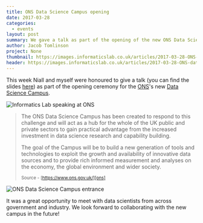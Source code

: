 ```yaml
---
title: ONS Data Science Campus opening
date: 2017-03-28
categories:
  - events
layout: post
summary: We gave a talk as part of the opening of the new ONS Data Science Campus
author: Jacob Tomlinson
project: None
thumbnail: https://images.informaticslab.co.uk/articles/2017-03-28-ONS-data-science-campus/imgID103647748.jpg
header: https://images.informaticslab.co.uk/articles/2017-03-28-ONS-data-science-campus/C76gRaZVQAAjqlI.jpg
---
```


This week Niall and myself were honoured to give a talk (you can find the slides [here][talk-slides]) as part of the opening ceremony for the [ONS][ons]'s new [Data Science Campus][data-science-campus].

![Informatics Lab speaking at ONS](https://images.informaticslab.co.uk/articles/2017-03-28-ONS-data-science-campus/IMG_8994.JPG)

> The ONS Data Science Campus has been created to respond to this challenge and will act as a hub for the whole of the UK public and private sectors to gain practical advantage from the increased investment in data science research and capability building.
>
> The goal of the Campus will be to build a new generation of tools and technologies to exploit the growth and availability of innovative data sources and to provide rich informed measurement and analyses on the economy, the global environment and wider society.
>
> <small>Source - [https://www.ons.gov.uk/][ons]</small>

![ONS Data Science Campus entrance](https://images.informaticslab.co.uk/articles/2017-03-28-ONS-data-science-campus/imgID103647748.jpg)

It was a great opportunity to meet with data scientists from across government and industry. We look forward to collaborating with the new campus in the future!

[data-science-campus]: https://www.ons.gov.uk/aboutus/whatwedo/datasciencecampus
[ons]: https://www.ons.gov.uk/
[talk-slides]: https://www.slideshare.net/statisticsONS/data-science-campus-launch-the-story-of-the-informatics-lab
